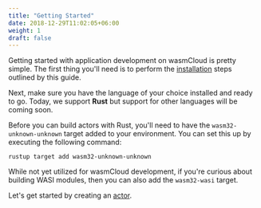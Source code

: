 ```yaml
---
title: "Getting Started"
date: 2018-12-29T11:02:05+06:00
weight: 1
draft: false
---
```


Getting started with application development on wasmCloud is pretty simple. The first thing you'll need is to perform the [installation](/overview/installation) steps outlined by this guide.

Next, make sure you have the language of your choice installed and ready to go. Today, we support **Rust** but support for other languages will be coming soon. 

Before you can build actors with Rust, you'll need to have the `wasm32-unknown-unknown` target added to 
your environment. You can set this up by executing the following command:

```shell
rustup target add wasm32-unknown-unknown
```

While not yet utilized for wasmCloud development, if you're curious about building WASI modules, then you can also add the `wasm32-wasi` target.

Let's get started by creating an [actor](/reference/host-runtime/actors).